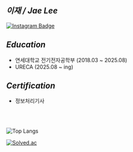 ## *이재 / Jae Lee*
[![Instagram Badge](https://img.shields.io/badge/-Instagram-E4405F?style=flat-square&logo=Instagram&logoColor=white)](https://www.instagram.com/leeee_j_)


## *Education*
- 연세대학교 전기전자공학부 (2018.03 ~ 2025.08)
- URECA (2025.08 ~ ing)

## *Certification*
- 정보처리기사

<br><br>

![Top Langs](https://github-readme-stats.vercel.app/api/top-langs/?username=Jsnooopy&layout=compact)

[![Solved.ac](http://mazassumnida.wtf/api/v2/generate_badge?boj=lj3552)](https://solved.ac/lj3552)
